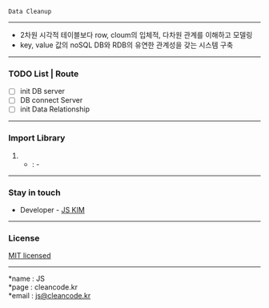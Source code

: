 ```
Data Cleanup
```

---
- 2차원 시각적 테이블보다 row, cloum의 입체적, 다차원 관계를 이해하고 모델링
- key, value 값의 noSQL DB와 RDB의 유연한 관계성을 갖는 시스템 구축

---
### TODO List | Route
- [ ] init DB server
- [ ] DB connect Server
- [ ] init Data Relationship

---
### Import Library
1. - : -

---
### Stay in touch
- Developer - [JS KIM](https://cleancode.kr)

---
### License
[MIT licensed](LICENSE)

---
*name : JS  
*page : cleancode.kr    
*email : js@cleancode.kr
